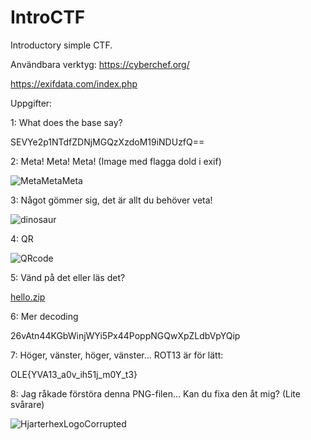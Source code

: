 # IntroCTF
Introductory simple CTF.


Användbara verktyg:
https://cyberchef.org/

https://exifdata.com/index.php

Uppgifter:



1: What does the base say?

SEVYe2p1NTdfZDNjMGQzXzdoM19iNDUzfQ==



2: Meta! Meta! Meta! (Image med flagga dold i exif)

![MetaMetaMeta](https://user-images.githubusercontent.com/76533304/214418660-d3827e15-ec28-4489-8715-a997c7b8dab7.png)




3: Något gömmer sig, det är allt du behöver veta!

![dinosaur](https://user-images.githubusercontent.com/76533304/214416848-a7213db2-4a1d-4a6e-9f95-c85532a60822.jpg)




4: QR

![QRcode](https://user-images.githubusercontent.com/76533304/214419561-53147d72-25c3-445c-8aff-0f460124e1c6.png)




5: Vänd på det eller läs det?

[hello.zip](https://github.com/Chrob0/IntroCTF/files/10494205/hello.zip)




6: Mer decoding

26vAtn44KGbWinjWYi5Px44PoppNGQwXpZLdbVpYQip




7: Höger, vänster, höger, vänster... ROT13 är för lätt:

OLE{YVA13_a0v_ih51j_m0Y_t3}




8: Jag råkade förstöra denna PNG-filen... Kan du fixa den åt mig? (Lite svårare)

![HjarterhexLogoCorrupted](https://user-images.githubusercontent.com/76533304/214430270-564d8605-7a81-4e50-b21e-166c531ef6bd.png)
